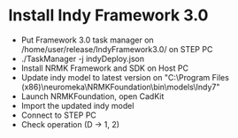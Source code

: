 # Install Indy Framework 3.0 
* Put Framework 3.0 task manager on /home/user/release/IndyFramework3.0/ on STEP PC
* ./TaskManager -j indyDeploy.json
* Install NRMK Framework and SDK on Host PC
* Update indy model to latest version on "C:\Program Files (x86)\neuromeka\NRMKFoundation\bin\models\Indy7"
* Launch NRMKFoundation, open CadKit
* Import the updated indy model
* Connect to STEP PC
* Check operation (D -> 1, 2)

# 